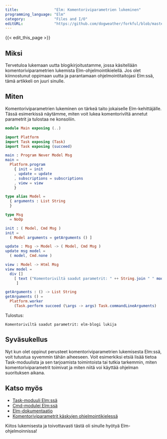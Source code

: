 ```yaml
---
title:                "Elm: Komentoriviparametrien lukeminen"
programming_language: "Elm"
category:             "Files and I/O"
editURL:              "https://github.com/dogweather/forkful/blob/master/content/fi/elm/reading-command-line-arguments.md"
---
```


{{< edit_this_page >}}

## Miksi

Tervetuloa lukemaan uutta blogikirjoitustamme, jossa käsitellään komentoriviparametrien lukemista Elm-ohjelmointikielellä. Jos olet kiinnostunut oppimaan uutta ja parantamaan ohjelmointitaitojasi Elm:ssä, tämä artikkeli on juuri sinulle.

## Miten

Komentoriviparametrien lukeminen on tärkeä taito jokaiselle Elm-kehittäjälle. Tässä esimerkissä näytämme, miten voit lukea komentoriviltä annetut parametrit ja tulostaa ne konsoliin.

```Elm
module Main exposing (..)

import Platform
import Task exposing (Task)
import Task exposing (succeed)

main : Program Never Model Msg
main =
  Platform.program
    { init = init
    , update = update
    , subscriptions = subscriptions
    , view = view
    }

type alias Model =
  { arguments : List String
  }

type Msg
  = NoOp

init : ( Model, Cmd Msg )
init =
  ( Model arguments = getArguments () ]

update : Msg -> Model -> ( Model, Cmd Msg )
update msg model =
  ( model, Cmd.none )

view : Model -> Html Msg
view model =
  div []
    [ text ("Komentoriviltä saadut parametrit: " ++ String.join " " model.arguments)
     ]

getArguments : () -> List String
getArguments () =
  Platform.worker
    (Task.perform succeed (\args -> args) Task.commandLineArguments)
```

Tulostus:

```
Komentoriviltä saadut parametrit: elm-blogi lukija
```

## Syväsukellus

Nyt kun olet oppinut perusteet komentoriviparametrien lukemisesta Elm:ssä, voit tutustua syvemmin tähän aiheeseen. Voit esimerkiksi etsiä lisää tietoa Task-moduulista ja sen tarjoamista toimintoista tai tutkia tarkemmin, miten komentoriviparametrit toimivat ja miten niitä voi käyttää ohjelman suorituksen aikana.

## Katso myös

- [Task-moduuli Elm:ssä](https://package.elm-lang.org/packages/elm/core/latest/Task)
- [Cmd-modulei Elm:ssä](https://package.elm-lang.org/packages/elm/core/latest/Cmd)
- [Elm-dokumentaatio](https://guide.elm-lang.org/)
- [Komentoriviparametrit käskyjen ohjelmointikielessä](https://en.wikipedia.org/wiki/Command-line_interface#Arguments)

Kiitos lukemisesta ja toivottavasti tästä oli sinulle hyötyä Elm-ohjelmoinnissa!